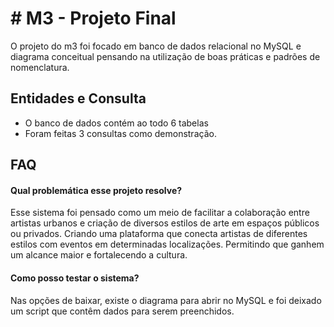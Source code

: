 # # M3 - Projeto Final

O projeto do m3 foi focado em banco de dados relacional no MySQL e diagrama conceitual pensando na utilização de boas práticas e padrões de nomenclatura.

## Entidades e Consulta

- O banco de dados contém ao todo 6 tabelas
- Foram feitas 3 consultas como demonstração.

## FAQ

#### Qual problemática esse projeto resolve?

Esse sistema foi pensado como um meio de facilitar a colaboração entre artistas urbanos e criação de diversos estilos de arte em espaços públicos ou privados. Criando uma plataforma que conecta artistas de diferentes estilos com eventos em determinadas localizações. Permitindo que ganhem um alcance maior e fortalecendo a cultura.

#### Como posso testar o sistema? 

Nas opções de baixar, existe o diagrama para abrir no MySQL e foi deixado um script que contêm dados para serem preenchidos.
